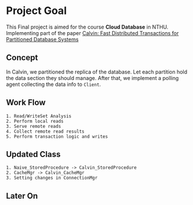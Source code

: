 # Project Goal
This Final project is aimed for the course **Cloud Database** in NTHU.
Implementing part of the paper [Calvin: Fast Distributed Transactions for Partitioned Database Systems](http://cs.yale.edu/homes/thomson/publications/calvin-sigmod12.pdf)

## Concept
  In Calvin, we partitioned the replica of the database. Let each partition hold the data section they should manage.
  After that, we implement a polling agent collecting the data info to `Client`.

## Work Flow
    1. Read/WriteSet Analysis
    2. Perform local reads
    3. Serve remote reads
    4. Collect remote read results
    5. Perform transaction logic and writes

## Updated Class
    1. Naive_StoredProcedure -> Calvin_StoredProcedure
    2. CacheMgr -> Calvin_CacheMgr
    3. Setting changes in ConnectionMgr

## Later On

